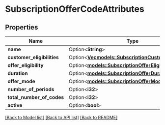 # SubscriptionOfferCodeAttributes

## Properties

Name | Type | Description | Notes
------------ | ------------- | ------------- | -------------
**name** | Option<**String**> |  | [optional]
**customer_eligibilities** | Option<[**Vec<models::SubscriptionCustomerEligibility>**](SubscriptionCustomerEligibility.md)> |  | [optional]
**offer_eligibility** | Option<[**models::SubscriptionOfferEligibility**](SubscriptionOfferEligibility.md)> |  | [optional]
**duration** | Option<[**models::SubscriptionOfferDuration**](SubscriptionOfferDuration.md)> |  | [optional]
**offer_mode** | Option<[**models::SubscriptionOfferMode**](SubscriptionOfferMode.md)> |  | [optional]
**number_of_periods** | Option<**i32**> |  | [optional]
**total_number_of_codes** | Option<**i32**> |  | [optional]
**active** | Option<**bool**> |  | [optional]

[[Back to Model list]](../README.md#documentation-for-models) [[Back to API list]](../README.md#documentation-for-api-endpoints) [[Back to README]](../README.md)


